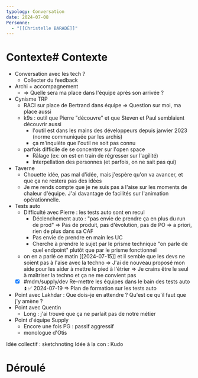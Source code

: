 ```yaml
---
typology: Conversation
date: 2024-07-08
Personne:
  - "[[Christelle BARADÉ]]"
---
```

# Contexte# Contexte

- Conversation avec les tech ?
	- Collecter du feedback
- Archi + accompagnement
	- => Quelle sera ma place dans l'équipe après son arrivée ?
- Cynisme TRP
	- RACI sur place de Bertrand dans équipe
	  => Question sur moi, ma place aussi
	- k9s : outil que Pierre "découvre" et que Steven et Paul semblaient découvrir aussi
		- l'outil est dans les mains des développeurs depuis janvier 2023 (norme communiquée par les archis)
		- ça m'inquiète que l'outil ne soit pas connu
	- parfois difficile de se concentrer sur l'open space
		- Râlage (ex: on est en train de régresser sur l'agilité)
		- Interpellation des personnes (et parfois, on ne sait pas qui)
- Taverne
	- Chouette idée, pas mal d'idée, mais j'espère qu'on va avancer, et que ça ne restera pas des idées
	- Je me rends compte que je ne suis pas à l'aise sur les moments de chaleur d'équipe. J'ai davantage de facilités sur l'animation opérationnelle.
- Tests auto
	- Difficulté avec Pierre : les tests auto sont en recul
		- Déclenchement auto : "pas envie de prendre ça en plus du run de prod"
		  => Pas de produit, pas d'évolution, pas de PO
		  => a priori, rien de plus dans sa CAF
		- Pas envie de prendre en main les UC
		- Cherche à prendre le sujet par le prisme technique "on parle de quel endpoint" plutôt que par le prisme fonctionnel
	- on en a parlé ce matin [[2024-07-15]] et il semble que les devs ne soient pas à l'aise avec la techno
	 => J'ai de nouveau proposé mon aide pour les aider à mettre le pied à l'étrier
	 => Je crains être le seul à maîtriser la techno et ça ne me convient pas
  - [x] #mdm/supply/dev Re-mettre les équipes dans le bain des tests auto ⏫ ✅ 2024-07-19
	  => Plan de formation sur les tests auto
- Point avec Lakhdar : Que dois-je en attendre ? Qu'est ce qu'il faut que j'y amène ?
- Point avec Quentin
	- Long : j'ai trouvé que ça ne parlait pas de notre métier
- Point d'équipe Supply
	- Encore une fois PG : passif aggressif
	- monologue d'Otis

Idée collectif : sketchnoting
Idée à la con : Kudo

# Déroulé
